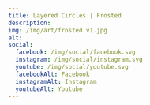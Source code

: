 ```yaml
---
title: Layered Circles | Frosted
description: 
img: /img/art/frosted v1.jpg
alt: 
social:
  facebook: /img/social/facebook.svg
  instagram: /img/social/instagram.svg
  youtube: /img/social/youtube.svg
  facebookAlt: Facebook
  instagramAlt: Instagram
  youtubeAlt: Youtube
---
```

